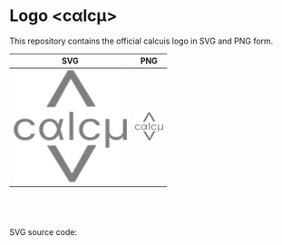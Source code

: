 # Logo <cαlcμ>
This repository contains the official calcuis logo in SVG and PNG form.


| SVG | PNG |
|-----|-----|
| [<img src="https://raw.githubusercontent.com/calcuis/logo/master/logo.svg" width="200" height="200">](https://github.com/calcuis/logo/blob/main/logo.svg) | [<img src="https://raw.githubusercontent.com/calcuis/logo/master/logo.png" width="50" height="50">](https://github.com/calcuis/logo/blob/main/logo.png) |

SVG source code:
<svg width="60" height="71" viewBox="0 0 60 71" fill="none" xmlns="http://www.w3.org/2000/svg">

<path d="M28.8406 0.460447L31.6813 0.427645L43.5923 23.1609L39.0472 23.2134L30.3935 5.76958L30.6792 5.90833L29.969 5.91653L30.2514 5.77122L22.0028 23.4102L17.4577 23.4627L28.8406 0.460447ZM29.6476 70.3466L17.7366 47.6133L22.2817 47.5608L30.9354 65.0047L30.6497 64.8659L31.3599 64.8577L31.0775 65.003L39.326 47.364L43.8712 47.3115L32.4883 70.3138L29.6476 70.3466Z" fill="#808080"/>
<path d="M6.15909 44.2727C4.93182 44.2727 3.875 43.983 2.98864 43.4034C2.10227 42.8239 1.42045 42.0256 0.943182 41.0085C0.465909 39.9915 0.227273 38.8295 0.227273 37.5227C0.227273 36.1932 0.471591 35.0199 0.960227 34.0028C1.45455 32.9801 2.14205 32.1818 3.02273 31.608C3.90909 31.0284 4.94318 30.7386 6.125 30.7386C7.04545 30.7386 7.875 30.9091 8.61364 31.25C9.35227 31.5909 9.95739 32.0682 10.429 32.6818C10.9006 33.2955 11.1932 34.0114 11.3068 34.8295H9.29545C9.14205 34.233 8.80114 33.7045 8.27273 33.2443C7.75 32.7784 7.04545 32.5455 6.15909 32.5455C5.375 32.5455 4.6875 32.75 4.09659 33.1591C3.51136 33.5625 3.05398 34.1335 2.72443 34.8722C2.40057 35.6051 2.23864 36.4659 2.23864 37.4545C2.23864 38.4659 2.39773 39.3466 2.71591 40.0966C3.03977 40.8466 3.49432 41.429 4.07955 41.8438C4.67045 42.2585 5.36364 42.4659 6.15909 42.4659C6.68182 42.4659 7.15625 42.375 7.58239 42.1932C8.00852 42.0114 8.36932 41.75 8.66477 41.4091C8.96023 41.0682 9.17045 40.6591 9.29545 40.1818H11.3068C11.1932 40.9545 10.9119 41.6506 10.4631 42.2699C10.0199 42.8835 9.43182 43.3722 8.69886 43.7358C7.97159 44.0938 7.125 44.2727 6.15909 44.2727ZM19.054 44.2727C17.9631 44.2614 17.0114 43.9659 16.1989 43.3864C15.3864 42.8011 14.7557 41.9972 14.3068 40.9744C13.858 39.9517 13.6335 38.7784 13.6335 37.4545C13.6335 36.142 13.8693 34.983 14.3409 33.9773C14.8182 32.9659 15.4744 32.1733 16.3097 31.5994C17.1449 31.0256 18.1051 30.7386 19.1903 30.7386C19.9858 30.7386 20.6733 30.892 21.2528 31.1989C21.8324 31.5 22.3239 31.9205 22.7273 32.4602C23.1364 33 23.4801 33.6193 23.7585 34.3182H24.5426L24.8494 37.4205L26.554 44H24.679L23.0767 37.4205C22.9915 37.0057 22.8608 36.5227 22.6847 35.9716C22.5085 35.4205 22.2727 34.8835 21.9773 34.3608C21.6818 33.8381 21.304 33.4062 20.8438 33.0653C20.3892 32.7187 19.8381 32.5455 19.1903 32.5455C18.4972 32.5455 17.8835 32.7557 17.3494 33.1761C16.8153 33.5966 16.3977 34.179 16.0966 34.9233C15.7955 35.6676 15.6449 36.5227 15.6449 37.4886C15.6449 38.4318 15.7869 39.2812 16.071 40.0369C16.3551 40.7869 16.7528 41.3807 17.2642 41.8182C17.7756 42.25 18.3722 42.4659 19.054 42.4659C19.6847 42.4659 20.233 42.2926 20.6989 41.946C21.1648 41.5937 21.5568 41.1534 21.875 40.625C22.1932 40.0909 22.4489 39.5426 22.642 38.9801C22.8409 38.4119 22.9858 37.9148 23.0767 37.4886L24.5085 30.9091H26.3835L24.8494 37.4886L24.5426 40.6932H23.8608C23.5653 41.3977 23.196 42.0227 22.7528 42.5682C22.3153 43.108 21.7898 43.5284 21.1761 43.8295C20.5682 44.1307 19.8608 44.2784 19.054 44.2727ZM31.6335 26.5455V44H29.6222V26.5455H31.6335ZM40.6357 44.2727C39.4084 44.2727 38.3516 43.983 37.4652 43.4034C36.5788 42.8239 35.897 42.0256 35.4197 41.0085C34.9425 39.9915 34.7038 38.8295 34.7038 37.5227C34.7038 36.1932 34.9482 35.0199 35.4368 34.0028C35.9311 32.9801 36.6186 32.1818 37.4993 31.608C38.3857 31.0284 39.4197 30.7386 40.6016 30.7386C41.522 30.7386 42.3516 30.9091 43.0902 31.25C43.8288 31.5909 44.4339 32.0682 44.9055 32.6818C45.3771 33.2955 45.6697 34.0114 45.7834 34.8295H43.772C43.6186 34.233 43.2777 33.7045 42.7493 33.2443C42.2266 32.7784 41.522 32.5455 40.6357 32.5455C39.8516 32.5455 39.1641 32.75 38.5732 33.1591C37.9879 33.5625 37.5305 34.1335 37.201 34.8722C36.8771 35.6051 36.7152 36.4659 36.7152 37.4545C36.7152 38.4659 36.8743 39.3466 37.1925 40.0966C37.5163 40.8466 37.9709 41.429 38.5561 41.8438C39.147 42.2585 39.8402 42.4659 40.6357 42.4659C41.1584 42.4659 41.6328 42.375 42.0589 42.1932C42.4851 42.0114 42.8459 41.75 43.1413 41.4091C43.4368 41.0682 43.647 40.6591 43.772 40.1818H45.7834C45.6697 40.9545 45.3885 41.6506 44.9396 42.2699C44.4964 42.8835 43.9084 43.3722 43.1754 43.7358C42.4482 44.0938 41.6016 44.2727 40.6357 44.2727ZM48.7237 48.9091V30.9091H50.7351V38.6477C50.7351 39.358 50.8828 39.983 51.1783 40.5227C51.4794 41.0568 51.8999 41.4744 52.4396 41.7756C52.9851 42.0767 53.6214 42.2273 54.3487 42.2273C55.076 42.2273 55.7095 42.0767 56.2493 41.7756C56.7947 41.4687 57.2152 41.0483 57.5107 40.5142C57.8118 39.9744 57.9624 39.3523 57.9624 38.6477V30.9091H59.9737V44H57.9624V42.0568H57.8601C57.5078 42.7443 57.0163 43.2699 56.3857 43.6335C55.755 43.9915 55.076 44.1705 54.3487 44.1705C53.6214 44.1705 52.9425 43.9915 52.3118 43.6335C51.6868 43.2699 51.1953 42.7443 50.8374 42.0568H50.7351V48.9091H48.7237Z" fill="#808080"/>

</svg>
